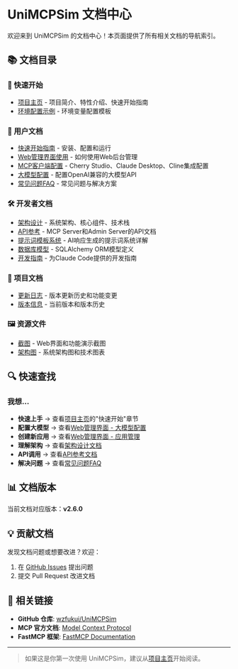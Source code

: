 # UniMCPSim 文档中心

欢迎来到 UniMCPSim 的文档中心！本页面提供了所有相关文档的导航索引。

## 📚 文档目录

### 🚀 快速开始
- [项目主页](../README.md) - 项目简介、特性介绍、快速开始指南
- [环境配置示例](../.env.example) - 环境变量配置模板

### 📖 用户文档
- [快速开始指南](../README.md#快速开始) - 安装、配置和运行
- [Web管理界面使用](../README.md#web管理界面) - 如何使用Web后台管理
- [MCP客户端配置](../README.md#mcp客户端配置) - Cherry Studio、Claude Desktop、Cline集成配置
- [大模型配置](../README.md#环境变量配置) - 配置OpenAI兼容的大模型API
- [常见问题FAQ](faq.md) - 常见问题与解决方案

### 🛠️ 开发者文档
- [架构设计](architecture.md) - 系统架构、核心组件、技术栈
- [API参考](api.md) - MCP Server和Admin Server的API文档
- [提示词模板系统](prompt_template_system.md) - AI响应生成的提示词系统详解
- [数据库模型](../models.py) - SQLAlchemy ORM模型定义
- [开发指南](../CLAUDE.md) - 为Claude Code提供的开发指南

### 📝 项目文档
- [更新日志](../CHANGELOG.md) - 版本更新历史和功能变更
- [版本信息](../version.py) - 当前版本和版本历史

### 🖼️ 资源文件
- [截图](images/screenshots/) - Web界面和功能演示截图
- [架构图](images/diagrams/) - 系统架构图和技术图表

## 🔍 快速查找

### 我想...
- **快速上手** → 查看[项目主页](../README.md)的"快速开始"章节
- **配置大模型** → 查看[Web管理界面 - 大模型配置](../README.md#环境变量配置)
- **创建新应用** → 查看[Web管理界面 - 应用管理](../README.md#web管理界面)
- **理解架构** → 查看[架构设计文档](architecture.md)
- **API调用** → 查看[API参考文档](api.md)
- **解决问题** → 查看[常见问题FAQ](faq.md)

## 📊 文档版本

当前文档对应版本：**v2.6.0**

## 💡 贡献文档

发现文档问题或想要改进？欢迎：
1. 在 [GitHub Issues](https://github.com/wzfukui/UniMCPSim/issues) 提出问题
2. 提交 Pull Request 改进文档

## 🔗 相关链接

- **GitHub 仓库**: [wzfukui/UniMCPSim](https://github.com/wzfukui/UniMCPSim)
- **MCP 官方文档**: [Model Context Protocol](https://modelcontextprotocol.io/)
- **FastMCP 框架**: [FastMCP Documentation](https://github.com/jlowin/fastmcp)

---

> 如果这是你第一次使用 UniMCPSim，建议从[项目主页](../README.md)开始阅读。
